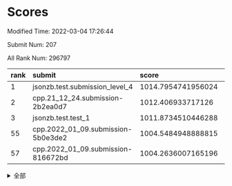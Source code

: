 # Scores

Modified Time: 2022-03-04 17:26:44

Submit Num: 207

All Rank Num: 296797

| rank |               submit               |       score        |       sigma        | pk_num |
| :--- | :--------------------------------- | :----------------- | :----------------- | :----- |
| 1    | jsonzb.test.submission_level_4     | 1014.7954741956024 | 0.8558613371543984 | 5738   |
| 2    | cpp.21_12_24.submission-2b2ea0d7   | 1012.406933717126  | 0.8095781030442533 | 5734   |
| 3    | jsonzb.test.test_1                 | 1011.8734510446288 | 0.7952967266078755 | 5733   |
| 55   | cpp.2022_01_09.submission-5b0e3de2 | 1004.5484948888815 | 0.7105954181409257 | 5737   |
| 57   | cpp.2022_01_09.submission-816672bd | 1004.2636007165196 | 0.7258762062897032 | 5734   |


<details>
<summary>全部</summary>

| rank |                 submit                 |       score        |       sigma        | pk_num |
| :--- | :------------------------------------- | :----------------- | :----------------- | :----- |
| 1    | jsonzb.test.submission_level_4         | 1014.7954741956024 | 0.8558613371543984 | 5738   |
| 2    | cpp.21_12_24.submission-2b2ea0d7       | 1012.406933717126  | 0.8095781030442533 | 5734   |
| 3    | jsonzb.test.test_1                     | 1011.8734510446288 | 0.7952967266078755 | 5733   |
| 4    | gobigger.level_3.submission_level_3_2  | 1011.4697932760749 | 0.7949347444730372 | 5739   |
| 5    | gobigger.level_3.submission_level_3_10 | 1011.3441654297827 | 0.7562593032541479 | 5735   |
| 6    | gobigger.level_3.submission_level_3_28 | 1011.2451833399176 | 0.7744127299652274 | 5735   |
| 7    | gobigger.level_3.submission_level_3_44 | 1011.1573241886637 | 0.7829836778594983 | 5738   |
| 8    | gobigger.level_3.submission_level_3_29 | 1011.1350600326043 | 0.7561946468302901 | 5734   |
| 9    | gobigger.level_3.submission_level_3_4  | 1010.9839104557942 | 0.7692505846221495 | 5738   |
| 10   | gobigger.level_3.submission_level_3_14 | 1010.9334924966262 | 0.7714975774991072 | 5733   |
| 11   | gobigger.level_3.submission_level_3_27 | 1010.9091542982642 | 0.7859742617632715 | 5729   |
| 12   | gobigger.level_3.submission_level_3_26 | 1010.8308291382039 | 0.7467895791176168 | 5735   |
| 13   | gobigger.level_3.submission_level_3_1  | 1010.8231658517758 | 0.7700478271899756 | 5735   |
| 14   | gobigger.level_3.submission_level_3_34 | 1010.7030753314884 | 0.7530447194142108 | 5738   |
| 15   | gobigger.level_3.submission_level_3_35 | 1010.6900752138108 | 0.7917445581798863 | 5735   |
| 16   | gobigger.level_3.submission_level_3_8  | 1010.5104299750569 | 0.7583602338200855 | 5736   |
| 17   | gobigger.level_3.submission_level_3_49 | 1010.4711094946141 | 0.7820604944930529 | 5740   |
| 18   | gobigger.level_3.submission_level_3_3  | 1010.4254816774915 | 0.7562987277560975 | 5733   |
| 19   | gobigger.level_3.submission_level_3_20 | 1010.3333720892631 | 0.7505111125216106 | 5738   |
| 20   | gobigger.level_3.submission_level_3_31 | 1010.3253864496346 | 0.7807746955839067 | 5738   |
| 21   | gobigger.level_3.submission_level_3_46 | 1010.3131655561685 | 0.7808400742055671 | 5734   |
| 22   | gobigger.level_3.submission_level_3_15 | 1010.302401262123  | 0.7859013564638704 | 5736   |
| 23   | gobigger.level_3.submission_level_3_0  | 1010.1305230987753 | 0.7694453499379738 | 5740   |
| 24   | gobigger.level_3.submission_level_3_33 | 1010.0379305457496 | 0.7817646205473523 | 5735   |
| 25   | gobigger.level_3.submission_level_3_16 | 1010.0313547126719 | 0.7650703003320318 | 5732   |
| 26   | gobigger.level_3.submission_level_3_47 | 1010.0225337518809 | 0.745308950641371  | 5740   |
| 27   | gobigger.level_3.submission_level_3_25 | 1009.9132885385956 | 0.7456254947590726 | 5731   |
| 28   | gobigger.level_3.submission_level_3_6  | 1009.8988973187882 | 0.7467319032371627 | 5736   |
| 29   | gobigger.level_3.submission_level_3_32 | 1009.8484794409704 | 0.7455086966874707 | 5734   |
| 30   | gobigger.level_3.submission_level_3_24 | 1009.8470638875658 | 0.76907523453623   | 5738   |
| 31   | gobigger.level_3.submission_level_3_41 | 1009.7999520973411 | 0.7490150568338632 | 5739   |
| 32   | gobigger.level_3.submission_level_3_37 | 1009.7922348957144 | 0.7557985550762631 | 5737   |
| 33   | gobigger.level_3.submission_level_3_36 | 1009.7414777009961 | 0.7676142994683843 | 5736   |
| 34   | gobigger.level_3.submission_level_3_30 | 1009.7197781271909 | 0.756496952150798  | 5737   |
| 35   | gobigger.level_3.submission_level_3_21 | 1009.7099237172547 | 0.7401646488161069 | 5729   |
| 36   | gobigger.level_3.submission_level_3_38 | 1009.6823288027076 | 0.7327956078623035 | 5731   |
| 37   | gobigger.level_3.submission_level_3_7  | 1009.6531235987412 | 0.766297321691827  | 5733   |
| 38   | gobigger.level_3.submission_level_3_39 | 1009.6001296650729 | 0.7582583601712223 | 5734   |
| 39   | gobigger.level_3.submission_level_3_48 | 1009.5644493726691 | 0.756883314205665  | 5734   |
| 40   | gobigger.level_3.submission_level_3_13 | 1009.5642954383032 | 0.7548200028902821 | 5739   |
| 41   | gobigger.level_3.submission_level_3_42 | 1009.4714105124914 | 0.7496802464961367 | 5734   |
| 42   | gobigger.level_3.submission_level_3_11 | 1009.4611450228381 | 0.7524598654859921 | 5735   |
| 43   | gobigger.level_3.submission_level_3_19 | 1009.413998089867  | 0.7652942178056126 | 5737   |
| 44   | gobigger.level_3.submission_level_3_45 | 1009.4081005532985 | 0.7718861077526223 | 5736   |
| 45   | gobigger.level_3.submission_level_3_43 | 1009.2597431641873 | 0.7582797971558397 | 5741   |
| 46   | gobigger.level_3.submission_level_3_18 | 1009.232469973266  | 0.7436740982769816 | 5734   |
| 47   | gobigger.level_3.submission_level_3_40 | 1009.1447927889072 | 0.7538586208657622 | 5734   |
| 48   | gobigger.level_3.submission_level_3_22 | 1009.1432580775823 | 0.7515108908286823 | 5731   |
| 49   | gobigger.level_3.submission_level_3_9  | 1008.7818140486811 | 0.7579776138303931 | 5733   |
| 50   | gobigger.level_3.submission_level_3_12 | 1008.6915498087843 | 0.748691020298734  | 5735   |
| 51   | gobigger.level_3.submission_level_3_5  | 1008.5840259067777 | 0.7510030667398626 | 5736   |
| 52   | gobigger.level_3.submission_level_3_17 | 1008.3408343806378 | 0.7304472058892252 | 5731   |
| 53   | gobigger.level_3.submission_level_3_23 | 1007.2945498608962 | 0.72381805310941   | 5736   |
| 54   | gobigger.level_1.submission_level_1_47 | 1005.165365227381  | 0.7420855543403764 | 5734   |
| 55   | cpp.2022_01_09.submission-5b0e3de2     | 1004.5484948888815 | 0.7105954181409257 | 5737   |
| 56   | gobigger.level_1.submission_level_1_38 | 1004.5070111327016 | 0.7259113107827464 | 5734   |
| 57   | cpp.2022_01_09.submission-816672bd     | 1004.2636007165196 | 0.7258762062897032 | 5734   |
| 58   | gobigger.level_1.submission_level_1_28 | 1004.2623024799154 | 0.7231921646696016 | 5733   |
| 59   | gobigger.level_1.submission_level_1_0  | 1004.2563400203945 | 0.7301727407848513 | 5737   |
| 60   | gobigger.level_1.submission_level_1_8  | 1004.2313193755031 | 0.7157882399237382 | 5737   |
| 61   | gobigger.level_1.submission_level_1_44 | 1004.1975623663352 | 0.7067048236998174 | 5733   |
| 62   | gobigger.level_1.submission_level_1_21 | 1004.1655940000318 | 0.718539389053217  | 5740   |
| 63   | gobigger.level_1.submission_level_1_27 | 1004.1589360988455 | 0.7147617642528219 | 5736   |
| 64   | gobigger.level_1.submission_level_1_11 | 1004.0607957733866 | 0.7037239088971254 | 5738   |
| 65   | gobigger.level_1.submission_level_1_40 | 1003.9656084572626 | 0.6996967265242306 | 5739   |
| 66   | gobigger.level_1.submission_level_1_39 | 1003.9135671157932 | 0.7154462051254764 | 5735   |
| 67   | gobigger.level_1.submission_level_1_34 | 1003.8661163007368 | 0.7195765088819703 | 5739   |
| 68   | gobigger.level_1.submission_level_1_49 | 1003.7710232613688 | 0.7235837325653425 | 5731   |
| 69   | gobigger.level_1.submission_level_1_4  | 1003.7557575977302 | 0.6977242611306593 | 5733   |
| 70   | gobigger.level_1.submission_level_1_1  | 1003.7051752577704 | 0.7120131575228906 | 5732   |
| 71   | gobigger.level_1.submission_level_1_9  | 1003.6989074542004 | 0.7247597216413051 | 5730   |
| 72   | gobigger.level_1.submission_level_1_46 | 1003.6626417995678 | 0.7174190070668356 | 5735   |
| 73   | gobigger.level_1.submission_level_1_43 | 1003.6046462100036 | 0.7148767199061767 | 5739   |
| 74   | gobigger.level_1.submission_level_1_42 | 1003.590208364887  | 0.7234836100320751 | 5734   |
| 75   | gobigger.level_1.submission_level_1_12 | 1003.5815202874526 | 0.7223058890210355 | 5737   |
| 76   | gobigger.level_1.submission_level_1_5  | 1003.5773343721884 | 0.7182026016995163 | 5737   |
| 77   | gobigger.level_1.submission_level_1_15 | 1003.5682894513303 | 0.7047141485335058 | 5735   |
| 78   | gobigger.level_1.submission_level_1_13 | 1003.5537573978571 | 0.7111606609615173 | 5734   |
| 79   | gobigger.level_1.submission_level_1_37 | 1003.5027267168405 | 0.7324017969463708 | 5731   |
| 80   | gobigger.level_1.submission_level_1_48 | 1003.389475872465  | 0.7123420728078905 | 5733   |
| 81   | gobigger.level_1.submission_level_1_29 | 1003.3862111904996 | 0.7106083263122951 | 5734   |
| 82   | gobigger.level_1.submission_level_1_2  | 1003.3300454114745 | 0.7120648367285944 | 5744   |
| 83   | gobigger.level_1.submission_level_1_35 | 1003.3212442482984 | 0.7137427481416169 | 5732   |
| 84   | gobigger.level_1.submission_level_1_20 | 1003.3066849461094 | 0.7166811969162435 | 5737   |
| 85   | gobigger.level_1.submission_level_1_36 | 1003.2939924390008 | 0.7141577243001441 | 5736   |
| 86   | gobigger.level_1.submission_level_1_6  | 1003.2697401875745 | 0.7089114940440561 | 5735   |
| 87   | gobigger.level_1.submission_level_1_24 | 1003.2248360763538 | 0.7133929648427558 | 5734   |
| 88   | gobigger.level_1.submission_level_1_32 | 1003.2197008115155 | 0.7064895658474248 | 5733   |
| 89   | gobigger.level_1.submission_level_1_18 | 1003.1970975720608 | 0.7134074273673792 | 5742   |
| 90   | gobigger.level_1.submission_level_1_10 | 1003.1875553483845 | 0.7181685672711472 | 5733   |
| 91   | gobigger.level_1.submission_level_1_22 | 1003.1628780483925 | 0.7153181632166188 | 5738   |
| 92   | gobigger.level_1.submission_level_1_3  | 1003.0632769386026 | 0.7153663265200623 | 5737   |
| 93   | gobigger.level_1.submission_level_1_16 | 1002.880074773001  | 0.7155787327516405 | 5737   |
| 94   | gobigger.level_1.submission_level_1_25 | 1002.7704618894803 | 0.7232830269712965 | 5738   |
| 95   | gobigger.level_1.submission_level_1_14 | 1002.7364781820697 | 0.724385036669419  | 5738   |
| 96   | gobigger.level_1.submission_level_1_31 | 1002.5921623352839 | 0.7189297848315843 | 5729   |
| 97   | gobigger.level_1.submission_level_1_33 | 1002.5862609528263 | 0.7194047079591637 | 5732   |
| 98   | gobigger.level_1.submission_level_1_17 | 1002.4873896756792 | 0.7062470519618942 | 5736   |
| 99   | gobigger.level_1.submission_level_1_45 | 1002.460718908119  | 0.7125876122683406 | 5737   |
| 100  | gobigger.level_1.submission_level_1_30 | 1002.353246093656  | 0.7163574469624575 | 5738   |
| 101  | gobigger.level_1.submission_level_1_7  | 1002.0400295214922 | 0.7070234032469029 | 5739   |
| 102  | gobigger.level_1.submission_level_1_41 | 1001.843078521478  | 0.7067802179146416 | 5736   |
| 103  | gobigger.level_1.submission_level_1_26 | 1001.8095353334235 | 0.7137276935688707 | 5736   |
| 104  | gobigger.level_1.submission_level_1_19 | 1001.724736419041  | 0.7051781102003172 | 5732   |
| 105  | gobigger.level_1.submission_level_1_23 | 1001.4458347834783 | 0.7150386352011661 | 5733   |
| 106  | gobigger.random.submission_random_5    | 997.5279809763306  | 0.7150460092548039 | 5736   |
| 107  | gobigger.random.submission_random_33   | 997.4097297823531  | 0.7028004319326163 | 5738   |
| 108  | gobigger.random.submission_random_29   | 997.3372137626171  | 0.7163475732196596 | 5742   |
| 109  | gobigger.random.submission_random_45   | 997.3279520464561  | 0.7050234596997824 | 5738   |
| 110  | gobigger.random.submission_random_47   | 997.1957682525782  | 0.7072901935443477 | 5739   |
| 111  | gobigger.random.submission_random_2    | 996.8458785403292  | 0.7084337293252911 | 5733   |
| 112  | gobigger.random.submission_random_35   | 996.828841719053   | 0.7126932473985204 | 5729   |
| 113  | gobigger.random.submission_random_16   | 996.819158453216   | 0.7047900435112847 | 5738   |
| 114  | gobigger.random.submission_random_19   | 996.8143756233026  | 0.7100731666732701 | 5737   |
| 115  | gobigger.random.submission_random_30   | 996.8100276606729  | 0.7076012103153245 | 5732   |
| 116  | gobigger.random.submission_random_44   | 996.6902691009037  | 0.713514543867976  | 5736   |
| 117  | gobigger.random.submission_random_48   | 996.6514456318774  | 0.7022449464767129 | 5735   |
| 118  | gobigger.random.submission_random_9    | 996.6126686672447  | 0.7102433777717779 | 5734   |
| 119  | gobigger.random.submission_random_20   | 996.5670541231066  | 0.7138463347380589 | 5738   |
| 120  | gobigger.random.submission_random_37   | 996.5353688121885  | 0.6971510466263809 | 5737   |
| 121  | gobigger.random.submission_random_23   | 996.4547390451442  | 0.7095238214603705 | 5736   |
| 122  | gobigger.random.submission_random_38   | 996.4538342475803  | 0.7196881736880734 | 5731   |
| 123  | gobigger.random.submission_random_26   | 996.4240303916278  | 0.7146320789106722 | 5735   |
| 124  | gobigger.random.submission_random_7    | 996.3549050129592  | 0.7103203370612876 | 5734   |
| 125  | gobigger.random.submission_random_17   | 996.3431281477572  | 0.7134533876130627 | 5731   |
| 126  | gobigger.random.submission_random_32   | 996.2398603367276  | 0.7255727304873085 | 5733   |
| 127  | gobigger.random.submission_random_28   | 996.2381300420157  | 0.7073741582094452 | 5730   |
| 128  | gobigger.random.submission_random_1    | 996.2114758862206  | 0.7096346930920571 | 5736   |
| 129  | gobigger.random.submission_random_15   | 996.1797188743986  | 0.7111642931825615 | 5739   |
| 130  | gobigger.random.submission_random_8    | 996.1052322187015  | 0.7238425483930928 | 5736   |
| 131  | gobigger.random.submission_random_21   | 996.0801488038014  | 0.7129806577903326 | 5737   |
| 132  | gobigger.random.submission_random_24   | 996.0477953695702  | 0.706317390085073  | 5729   |
| 133  | gobigger.random.submission_random_3    | 995.9596672384539  | 0.7001885166095447 | 5736   |
| 134  | gobigger.random.submission_random_13   | 995.9171965179655  | 0.7253119064786829 | 5734   |
| 135  | gobigger.random.submission_random_18   | 995.8584800681897  | 0.7182443729474778 | 5733   |
| 136  | gobigger.random.submission_random_4    | 995.8491296976607  | 0.7020512481675476 | 5731   |
| 137  | gobigger.random.submission_random_27   | 995.8338634781705  | 0.7155359371747897 | 5733   |
| 138  | gobigger.random.submission_random_42   | 995.6776340727796  | 0.7071374771082306 | 5742   |
| 139  | gobigger.random.submission_random_10   | 995.6595178243489  | 0.7160363545727355 | 5741   |
| 140  | gobigger.random.submission_random_41   | 995.5844234835195  | 0.7104418489058848 | 5737   |
| 141  | gobigger.random.submission_random_43   | 995.5764487050553  | 0.7266910723382984 | 5742   |
| 142  | gobigger.random.submission_random_46   | 995.4836939380033  | 0.7220050935231992 | 5735   |
| 143  | gobigger.random.submission_random_11   | 995.4433873969933  | 0.7285803776024857 | 5731   |
| 144  | gobigger.random.submission_random_34   | 995.4221068256443  | 0.7231635688297654 | 5729   |
| 145  | gobigger.random.submission_random_31   | 995.4214919721121  | 0.7071121647406559 | 5737   |
| 146  | gobigger.random.submission_random_6    | 995.4165626676653  | 0.7070079073449482 | 5737   |
| 147  | gobigger.random.submission_random_12   | 995.4092216602278  | 0.7168664063837707 | 5736   |
| 148  | gobigger.random.submission_random_39   | 995.37744946461    | 0.7181510963811019 | 5736   |
| 149  | gobigger.random.submission_random_14   | 995.2944078956104  | 0.7143592625891365 | 5735   |
| 150  | gobigger.random.submission_random_22   | 995.2934564154608  | 0.7146551870627647 | 5738   |
| 151  | gobigger.random.submission_random_36   | 995.2395264255316  | 0.7131004451962905 | 5730   |
| 152  | gobigger.random.submission_random_49   | 995.1413673184314  | 0.708388481423145  | 5735   |
| 153  | gobigger.random.submission_random_0    | 995.0786913390217  | 0.7231760360379115 | 5735   |
| 154  | gobigger.random.submission_random_25   | 995.0331064107471  | 0.7149077940094384 | 5735   |
| 155  | gobigger.random.submission_random_40   | 994.557763898736   | 0.7111671079692287 | 5740   |
| 156  | gobigger.level_2.submission_level_2_39 | 993.9658582777524  | 0.7332480826395832 | 5738   |
| 157  | gobigger.level_2.submission_level_2_38 | 993.7437489615049  | 0.7153405949504591 | 5733   |
| 158  | gobigger.level_2.submission_level_2_23 | 993.5125236695336  | 0.7238439882205834 | 5735   |
| 159  | gobigger.level_2.submission_level_2_12 | 993.4327510521434  | 0.7393028382496025 | 5732   |
| 160  | gobigger.level_2.submission_level_2_28 | 993.2539099803064  | 0.7445456686852747 | 5733   |
| 161  | gobigger.level_2.submission_level_2_48 | 993.1905018645643  | 0.7589314928479429 | 5735   |
| 162  | gobigger.level_2.submission_level_2_41 | 993.1658694471846  | 0.7395228976923609 | 5742   |
| 163  | gobigger.level_2.submission_level_2_14 | 992.9485020803965  | 0.7288044000176134 | 5733   |
| 164  | gobigger.level_2.submission_level_2_19 | 992.9224499110622  | 0.7329440503054699 | 5737   |
| 165  | gobigger.level_2.submission_level_2_21 | 992.9190418223118  | 0.7394501806599622 | 5736   |
| 166  | gobigger.level_2.submission_level_2_18 | 992.8204506579677  | 0.737516375031235  | 5728   |
| 167  | gobigger.level_2.submission_level_2_49 | 992.7604850575102  | 0.743478579007453  | 5736   |
| 168  | gobigger.level_2.submission_level_2_33 | 992.6709959046759  | 0.7779907063286645 | 5735   |
| 169  | gobigger.level_2.submission_level_2_17 | 992.5770481280699  | 0.7586155784650146 | 5732   |
| 170  | gobigger.level_2.submission_level_2_11 | 992.5371758792401  | 0.7226096793358073 | 5733   |
| 171  | gobigger.level_2.submission_level_2_5  | 992.4820732823727  | 0.7700932566591214 | 5734   |
| 172  | gobigger.level_2.submission_level_2_20 | 992.4371729946561  | 0.7307899990023173 | 5737   |
| 173  | gobigger.level_2.submission_level_2_40 | 992.4179652508848  | 0.7322050633253273 | 5736   |
| 174  | gobigger.level_2.submission_level_2_7  | 992.2484691615484  | 0.7430051387338813 | 5734   |
| 175  | gobigger.level_2.submission_level_2_4  | 992.229756126455   | 0.7335678873239455 | 5734   |
| 176  | gobigger.level_2.submission_level_2_1  | 992.1841405887443  | 0.7349723878522292 | 5734   |
| 177  | gobigger.level_2.submission_level_2_44 | 992.1615058755516  | 0.7384763176088655 | 5734   |
| 178  | gobigger.level_2.submission_level_2_36 | 991.9010717422595  | 0.7590949480492175 | 5732   |
| 179  | gobigger.level_2.submission_level_2_0  | 991.8783874944768  | 0.7329587446333922 | 5735   |
| 180  | gobigger.level_2.submission_level_2_46 | 991.8166604679577  | 0.7548588741242894 | 5737   |
| 181  | gobigger.level_2.submission_level_2_25 | 991.7141577797611  | 0.7516568237948157 | 5732   |
| 182  | gobigger.level_2.submission_level_2_29 | 991.7044371680046  | 0.7553983565692255 | 5737   |
| 183  | gobigger.level_2.submission_level_2_45 | 991.6943419055563  | 0.7370127531195179 | 5733   |
| 184  | gobigger.level_2.submission_level_2_22 | 991.6826254281934  | 0.7568519893067751 | 5732   |
| 185  | gobigger.level_2.submission_level_2_16 | 991.6434275196868  | 0.74654547253415   | 5736   |
| 186  | gobigger.level_2.submission_level_2_27 | 991.6310432025143  | 0.7391078305322033 | 5733   |
| 187  | gobigger.level_2.submission_level_2_13 | 991.5930693885348  | 0.7534634759507076 | 5738   |
| 188  | gobigger.level_2.submission_level_2_34 | 991.5156080711488  | 0.7468375642349968 | 5734   |
| 189  | gobigger.level_2.submission_level_2_26 | 991.4230866315913  | 0.7722456674207376 | 5736   |
| 190  | gobigger.level_2.submission_level_2_35 | 991.3981846056531  | 0.7695173361610376 | 5736   |
| 191  | gobigger.level_2.submission_level_2_2  | 991.3566298882135  | 0.7367458175246603 | 5737   |
| 192  | gobigger.level_2.submission_level_2_10 | 991.1601015576057  | 0.7451956975903717 | 5731   |
| 193  | gobigger.level_2.submission_level_2_15 | 991.1319931176577  | 0.7498079392513123 | 5735   |
| 194  | gobigger.level_2.submission_level_2_37 | 991.1136760639155  | 0.7402823895056063 | 5732   |
| 195  | gobigger.level_2.submission_level_2_6  | 991.0274910534513  | 0.7515704088772793 | 5734   |
| 196  | gobigger.level_2.submission_level_2_31 | 990.9978285253236  | 0.7417316690525773 | 5734   |
| 197  | gobigger.level_2.submission_level_2_30 | 990.9579577394311  | 0.7664279763709787 | 5733   |
| 198  | gobigger.level_2.submission_level_2_24 | 990.8385067836073  | 0.7585206013605603 | 5733   |
| 199  | gobigger.level_2.submission_level_2_47 | 990.7204470459297  | 0.7507784994236765 | 5736   |
| 200  | gobigger.level_2.submission_level_2_3  | 990.709095918003   | 0.7697387443265217 | 5740   |
| 201  | gobigger.level_2.submission_level_2_32 | 990.6995713189872  | 0.7505415796106317 | 5738   |
| 202  | gobigger.level_2.submission_level_2_9  | 990.516043958415   | 0.7585217570977979 | 5737   |
| 203  | gobigger.level_2.submission_level_2_43 | 990.2090971238025  | 0.7816202135953357 | 5732   |
| 204  | gobigger.level_2.submission_level_2_42 | 990.193016781906   | 0.7703940309707131 | 5737   |
| 205  | gobigger.level_2.submission_level_2_8  | 989.8910360120968  | 0.7564575610941594 | 5738   |
| 206  | gobigger.none.submission_none_0        | 978.4988697420117  | 1.1739496918659575 | 5739   |
| 207  | gobigger.none.submission_none_1        | 976.2268759479007  | 1.5221522386192583 | 5731   |

</details>